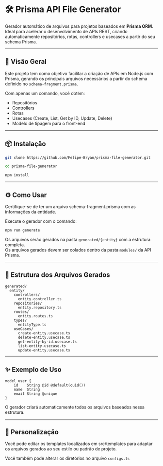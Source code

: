 # 🛠️ Prisma API File Generator

Gerador automático de arquivos para projetos baseados em **Prisma ORM**.  
Ideal para acelerar o desenvolvimento de APIs REST, criando automaticamente repositórios, rotas, controllers e usecases a partir do seu schema Prisma.

---

## 🚀 Visão Geral

Este projeto tem como objetivo facilitar a criação de APIs em Node.js com Prisma, gerando os principais arquivos necessários a partir do schema definido no `schema-fragment.prisma`.

Com apenas um comando, você obtém:

- Repositórios
- Controllers
- Rotas
- Usecases (Create, List, Get by ID, Update, Delete)
- Modelo de tipagem para o front-end

---

## 📦 Instalação

```bash
git clone https://github.com/Felipe-Bryan/prisma-file-generator.git
```

```bash
cd prisma-file-generator
```

```bash
npm install
```

---

## ⚙️ Como Usar

Certifique-se de ter um arquivo schema-fragment.prisma com as informações da entidade.

Execute o gerador com o comando:

```bash
npm run generate
```

Os arquivos serão gerados na pasta `generated/{entity}` com a estrutura completa.<br>
Os arquivos gerados devem ser colados dentro da pasta `modules/` da API Prisma.

---

## 📁 Estrutura dos Arquivos Gerados

```
generated/
  entity/
    controllers/
      entity.controller.ts
    repositories/
      entity.repository.ts
    routes/
      entity.routes.ts
    types/
      entityType.ts
    useCases/
      create-entity.usecase.ts
      delete-entity.usecase.ts
      get-entity-by-id.usecase.ts
      list-entity.usecase.ts
      update-entity.usecase.ts
```

---

## ✨ Exemplo de Uso

```
model user {
    id    String @id @default(cuid())
    name  String
    email String @unique
}
```

O gerador criará automaticamente todos os arquivos baseados nessa estrutura.

---

## 🧩 Personalização

Você pode editar os templates localizados em src/templates para adaptar os arquivos gerados ao seu estilo ou padrão de projeto.

Você também pode alterar os diretórios no arquivo `configs.ts`
